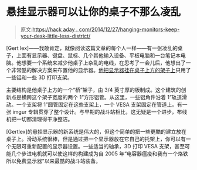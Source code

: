 # 悬挂显示器可以让你的桌子不那么凌乱

> 原文:[https://hack aday . com/2014/12/27/hanging-monitors-keep-your-desk-little-less-district/](https://hackaday.com/2014/12/27/hanging-monitors-keeps-your-desk-slightly-less-messy/)

[Gert lex]——我敢肯定，就像阅读这篇文章的每个人一样——有一张凌乱的桌子，上面有显示器、键盘、鼠标、几个其他输入设备、平板电脑和一台笔记本电脑。他想要一个系统来减少他桌子上杂乱的电线，在思考了一会儿后，他想出了一个非常酷的解决方案来布置他的显示器。[他把显示器挂在桌子上方的架子上](http://hackaday.io/project/3691-desk-bridge)只用了一些铝和一些 3D 打印支架。

主要结构是他桌子上方的一个“桥”架子，由 3/4 英寸厚的板制成。这个建筑的创新点是横跨这个架子宽度的两个 1”方形铝管。从这里，一些铝角件沿着 1”轨道滑动。一个支架将 1”圆管固定在这些支架上，一个 VESA 支架固定在管道上。有一张 imgur 专辑贯穿了整个设计。与早期的战斗站相比，这无疑是一个进步，布线机把一切都清理得干净整洁。

[Gertlex]的悬挂显示器的新系统是伟大的，但这个简单的把一些更酷的建立放在桌子上。滑动系统很棒，但是通过把一个显示器放在它自己的托架上，你可以有一个无限可重新配置的显示器设置。一些适当的轴承，3D 打印 VESA 支架，甚至可能几个步进电机就可以使这样的构建成为自 2005 年“电容器瘟疫和我有一个烙铁所以免费显示器”以来最酷的战斗站装备。